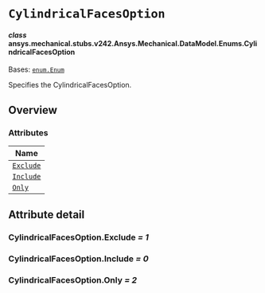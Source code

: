 # `CylindricalFacesOption`

<a id="ansys.mechanical.stubs.v242.Ansys.Mechanical.DataModel.Enums.CylindricalFacesOption"></a>

#### *class* ansys.mechanical.stubs.v242.Ansys.Mechanical.DataModel.Enums.CylindricalFacesOption

Bases: [`enum.Enum`](https://docs.python.org/3/library/enum.html#enum.Enum)

Specifies the CylindricalFacesOption.

<!-- !! processed by numpydoc !! -->

<a id="overview"></a>

## Overview

### Attributes

| Name |
| ------------------------------------------------------------------------------------------------------------------------------ |
| [`Exclude`](#CylindricalFacesOption.Exclude) |
| [`Include`](#CylindricalFacesOption.Include) |
| [`Only`](#CylindricalFacesOption.Only) |

<a id="attribute-detail"></a>

## Attribute detail

<a id="CylindricalFacesOption.Exclude"></a>

### CylindricalFacesOption.Exclude *= 1*

<a id="CylindricalFacesOption.Include"></a>

### CylindricalFacesOption.Include *= 0*

<a id="CylindricalFacesOption.Only"></a>

### CylindricalFacesOption.Only *= 2*


